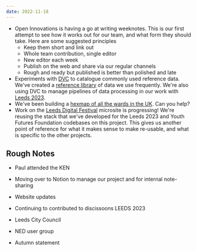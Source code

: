 ```yaml
---
date: 2022-11-18
---
```

* Open Innovations is having a go at writing weeknotes. This is our first attempt to see how it works out for our team, and what form they should take. Here are some suggested principles
  * Keep them short and link out
  * Whole team contribution, single editor
  * New editor each week
  * Publish on the web and share via our regular channels
  * Rough and ready but published is better than polished and late
* Experiments with [DVC](https://dvc.org) to catalogue commonly used reference data. We've created a [reference library](https://github.com/open-innovations/reference-data) of data we use frequently. We're also using DVC to manage pipelines of data processing in our work with [Leeds 2023](https://data.leeds2023.co.uk).
* We've been building a [hexmap of all the wards in the UK](https://open-innovations.org/projects/hexmaps/builder.html?maps/uk-wards-2022.hexjson&colourscale=Viridis8&borders=false&attribute=Attributes&labels=false). Can you help?
* Work on the [Leeds Digital Festival](https://open-innovations.github.io/leeds-digital-festival-data/) microsite is progressing! We're reusing the stack that we've developed for the Leeds 2023 and Youth Futures Foundation codebases on this project. This gives us another point of reference for what it makes sense to make re-usable, and what is specific to the other projects.



## Rough Notes

* Paul attended the KEN
* Moving over to Notion to manage our project and for internal note-sharing
* Website updates
* Continuing to contributed to discissoons LEEDS 2023 

* Leeds City Council 
* NED user group
* Autumn statement